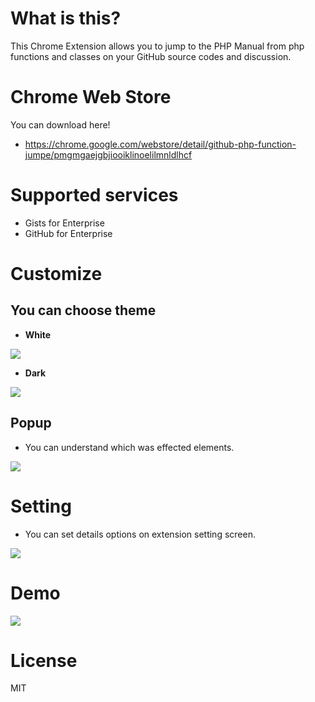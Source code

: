 # What is this?
This Chrome Extension allows you to jump to the PHP Manual from php functions and classes on your GitHub source codes and discussion.

# Chrome Web Store
You can download here!
- https://chrome.google.com/webstore/detail/github-php-function-jumpe/pmgmgaejgbjiooiklinoelilmnldlhcf

# Supported services
- Gists for Enterprise
- GitHub for Enterprise

# Customize
## You can choose theme
- **White**
<img src="docs/theme_white.png">

- **Dark**
<img src="docs/theme_dark.png">

## Popup
- You can understand which was effected elements.
<img src="docs/tutorial_1.jpg">

# Setting
- You can set details options on extension setting screen. 
<img src="docs/tutorial_2.png">

# Demo
<img src="docs/demo.gif">

# License
MIT


